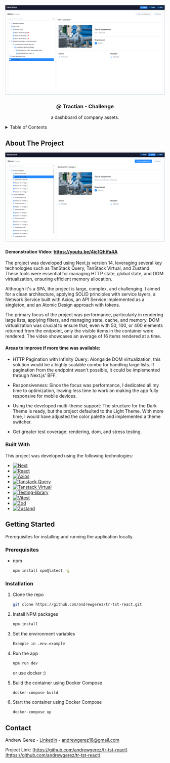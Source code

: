 <div align="center">
  <a href="">
    <img src="app/assets/readme/example.png" alt="Example">
  </a>

  <h3 align="center">@ Tractian - Challenge</h3>

  <p align="center">
    a dashboard of company assets.
  </p>
</div>

<details>
  <summary>Table of Contents</summary>
  <ol>
    <li>
      <a href="#about-the-project">About The Project</a>
      <ul>
        <li><a href="#built-with">Built With</a></li>
      </ul>
    </li>
    <li>
      <a href="#getting-started">Getting Started</a>
      <ul>
        <li><a href="#prerequisites">Prerequisites</a></li>
        <li><a href="#installation">Installation</a></li>
      </ul>
    </li>
  </ol>
</details>


## About The Project

[![TS-TST-REACT - Environment][product-screenshot]]()

#### Demonstration Video: https://youtu.be/4ic1Qhtfa4A

The project was developed using Next.js version 14, leveraging several key technologies such as TanStack Query, TanStack Virtual, and Zustand. These tools were essential for managing HTTP state, global state, and DOM virtualization, ensuring efficient memory allocation.

Although it's a SPA, the project is large, complex, and challenging. I aimed for a clean architecture, applying SOLID principles with service layers, a Network Service built with Axios, an API Service implemented as a singleton, and an Atomic Design approach with tokens.

The primary focus of the project was performance, particularly in rendering large lists, applying filters, and managing state, cache, and memory. DOM virtualization was crucial to ensure that, even with 50, 100, or 400 elements returned from the endpoint, only the visible items in the container were rendered. The video showcases an average of 16 items rendered at a time.

#### Areas to improve if more time was available:

* HTTP Pagination with Infinity Query: Alongside DOM virtualization, this solution would be a highly scalable combo for handling large lists. If pagination from the endpoint wasn't possible, it could be implemented through Next.js' BFF.

* Responsiveness: Since the focus was performance, I dedicated all my time to optimization, leaving less time to work on making the app fully responsive for mobile devices.

* Using the developed multi-theme support: The structure for the Dark Theme is ready, but the project defaulted to the Light Theme. With more time, I would have adjusted the color palette and implemented a theme switcher.

* Get greater test coverage: rendering, dom, and stress testing.

### Built With

This project was developed using the following technologies:

* [![Next][Next.js]][Next-url]
* [![React][React.js]][React-url]
* [![Axios][Axios]][Axios-url]
* [![Tanstack Query][Tanstack-Query]][Tanstack-Query-url]
* [![Tanstack Virtual][Tanstack-Virtual]][Tanstack-Virtual-url]
* [![Testing-library][Testing-library]][Testing-library-url]
* [![Vitest][Vitest]][Vitest-url]
* [![Zod][Zod]][Zod-url]
* [![Zustand][Zustand]][Zustand-url]
  
## Getting Started

Prerequisites for installing and running the application locally.

### Prerequisites

* npm
  ```sh
  npm install npm@latest -g
  ```

### Installation

1. Clone the repo
   ```sh
   git clone https://github.com/andrewgerez/tr-tst-react.git
   ```
2. Install NPM packages
   ```sh
   npm install
   ```
3. Set the environment variables
   ```sh
   Example in .env.example
   ```
4. Run the app
   ```sh
   npm run dev
   ```


   or use docker :)


5. Build the container using Docker Compose
   ```sh
   docker-compose build
   ```

6. Start the container using Docker Compose
   ```sh
   docker-compose up
   ```
   
## Contact

Andrew Gerez - [Linkedin](https://www.linkedin.com/in/andrewgerez/) - andrewgerez18@gmail.com

Project Link: [https://github.com/andrewgerez/tr-tst-react](https://github.com/andrewgerez/tr-tst-react)


[product-screenshot]: app/assets/readme/example2.png
[Next.js]: https://img.shields.io/badge/next.js-000000?style=for-the-badge&logo=nextdotjs&logoColor=white
[Next-url]: https://nextjs.org/
[React.js]: https://img.shields.io/badge/React-20232A?style=for-the-badge&logo=react&logoColor=61DAFB
[React-url]: https://reactjs.org/
[TanStack-Query]: https://img.shields.io/badge/tanstack%20query-orange?style=for-the-badge
[TanStack-Query-url]: https://tanstack.com/query/latest
[TanStack-Virtual]: https://img.shields.io/badge/tanstack%20virtual-purple?style=for-the-badge
[TanStack-Virtual-url]: https://tanstack.com/virtual/latest
[Zustand]: https://img.shields.io/badge/zustand-black?style=for-the-badge
[Zustand-url]: https://zustand-demo.pmnd.rs/
[Vitest]: https://img.shields.io/badge/vitest-B9FF66?style=for-the-badge
[Vitest-url]: https://vitest.dev/
[Zod]: https://img.shields.io/badge/zod-601EF9?style=for-the-badge
[Zod-url]: https://zod.dev/
[Axios]: https://img.shields.io/badge/axios-4C00B0?style=for-the-badge
[Axios-url]: https://img.shields.io/badge/axios-blue?style=for-the-badge
[Testing-library]: https://img.shields.io/badge/testing%20library-FA8072?style=for-the-badge
[Testing-library-url]: https://testing-library.com/
[Vue.js]: https://img.shields.io/badge/Vue.js-35495E?style=for-the-badge&logo=vuedotjs&logoColor=4FC08D
[Vue-url]: https://vuejs.org/
[Angular.io]: https://img.shields.io/badge/Angular-DD0031?style=for-the-badge&logo=angular&logoColor=white
[Angular-url]: https://angular.io/
[Svelte.dev]: https://img.shields.io/badge/Svelte-4A4A55?style=for-the-badge&logo=svelte&logoColor=FF3E00
[Svelte-url]: https://svelte.dev/
[Laravel.com]: https://img.shields.io/badge/Laravel-FF2D20?style=for-the-badge&logo=laravel&logoColor=white
[Laravel-url]: https://laravel.com
[Bootstrap.com]: https://img.shields.io/badge/Bootstrap-563D7C?style=for-the-badge&logo=bootstrap&logoColor=white
[Bootstrap-url]: https://getbootstrap.com
[JQuery.com]: https://img.shields.io/badge/jQuery-0769AD?style=for-the-badge&logo=jquery&logoColor=white
[JQuery-url]: https://jquery.com 

